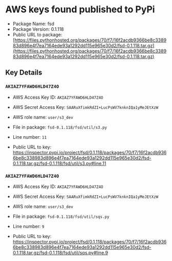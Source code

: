 # AWS keys found published to PyPi

* Package Name: fsd
* Package Version: 0.1.118
* Public URL to package: [https://files.pythonhosted.org/packages/70/f7/16f2acdb9366be8c338983d896e4f7ea7164ede93a1292dd115e965e30d2/fsd-0.1.118.tar.gz](https://files.pythonhosted.org/packages/70/f7/16f2acdb9366be8c338983d896e4f7ea7164ede93a1292dd115e965e30d2/fsd-0.1.118.tar.gz)

## Key Details

### `AKIAZ7YFAWD6HLD47Z4O`

* AWS Access Key ID: `AKIAZ7YFAWD6HLD47Z4O`
* AWS Secret Access Key: `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` 
* AWS role name: `user/s3_dev`
* File in package: `fsd-0.1.118/fsd/util/s3.py`
* Line number: `11`

* Public URL to key: https://inspector.pypi.io/project/fsd/0.1.118/packages/70/f7/16f2acdb9366be8c338983d896e4f7ea7164ede93a1292dd115e965e30d2/fsd-0.1.118.tar.gz/fsd-0.1.118/fsd/util/s3.py#line.11



### `AKIAZ7YFAWD6HLD47Z4O`

* AWS Access Key ID: `AKIAZ7YFAWD6HLD47Z4O`
* AWS Secret Access Key: `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` 
* AWS role name: `user/s3_dev`
* File in package: `fsd-0.1.118/fsd/util/sqs.py`
* Line number: `9`

* Public URL to key: https://inspector.pypi.io/project/fsd/0.1.118/packages/70/f7/16f2acdb9366be8c338983d896e4f7ea7164ede93a1292dd115e965e30d2/fsd-0.1.118.tar.gz/fsd-0.1.118/fsd/util/sqs.py#line.9


